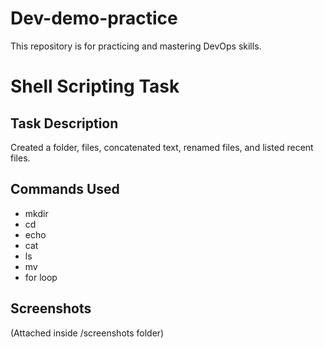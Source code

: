 # Dev-demo-practice
This repository is for practicing and mastering DevOps skills.



# Shell Scripting Task

## Task Description
Created a folder, files, concatenated text, renamed files, and listed recent files.

## Commands Used
- mkdir
- cd
- echo
- cat
- ls
- mv
- for loop

## Screenshots
(Attached inside /screenshots folder)


